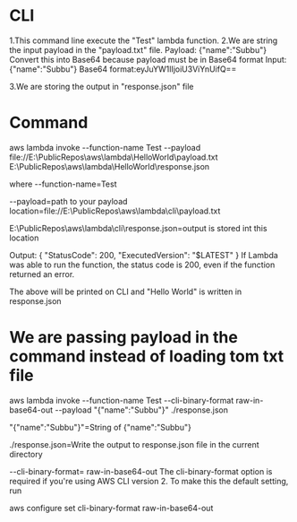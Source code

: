 # CLI
1.This command line execute the "Test" lambda function.
2.We are string the input payload in the "payload.txt" file.
Payload:
{"name":"Subbu"}
Convert this into Base64 because payload must be in Base64 format
Input:{"name":"Subbu"}
Base64 format:eyJuYW1lIjoiU3ViYnUifQ==

3.We are storing the output in "response.json" file

# Command
aws lambda invoke --function-name Test  --payload file://E:\PublicRepos\aws\lambda\HelloWorld\payload.txt  E:\PublicRepos\aws\lambda\HelloWorld\response.json

where 
--function-name=Test

--payload=path to your payload location=file://E:\PublicRepos\aws\lambda\cli\payload.txt

E:\PublicRepos\aws\lambda\cli\response.json=output is stored int this location

Output:
{
    "StatusCode": 200,
    "ExecutedVersion": "$LATEST"
}
If Lambda was able to run the function, the status code is 200, even if the function returned an error.

The above will be printed on CLI and "Hello World" is written in response.json

# We are passing payload in the command instead of loading tom txt file
aws lambda invoke --function-name Test --cli-binary-format raw-in-base64-out --payload "{\"name\":\"Subbu\"}"  ./response.json

"{\"name\":\"Subbu\"}"=String of {"name":"Subbu"}

./response.json=Write the output to response.json file in the current directory

--cli-binary-format= raw-in-base64-out 
The cli-binary-format option is required if you're using AWS CLI version 2. To make this the default setting, run 

aws configure set cli-binary-format raw-in-base64-out